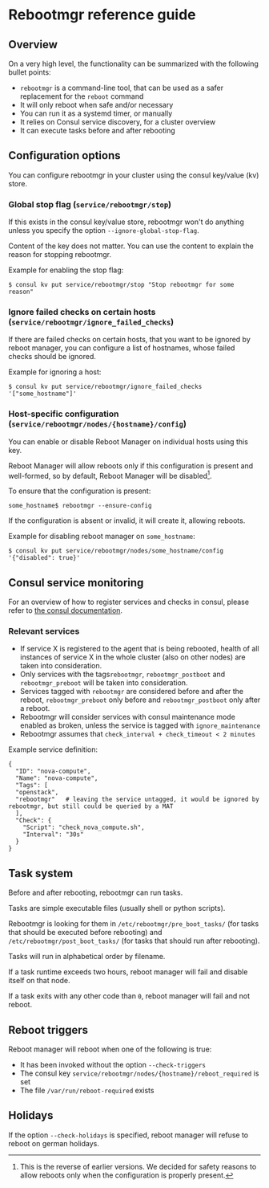 # Rebootmgr reference guide

## Overview

On a very high level, the functionality can be summarized with the following bullet points:
- `rebootmgr` is a command-line tool, that can be used as a safer replacement for the `reboot` command
- It will only reboot when safe and/or necessary
- You can run it as a systemd timer, or manually
- It relies on Consul service discovery, for a cluster overview
- It can execute tasks before and after rebooting

## Configuration options

You can configure rebootmgr in your cluster using the consul key/value (kv) store.

### Global stop flag (`service/rebootmgr/stop`)

If this exists in the consul key/value store, rebootmgr won't do anything unless you specify the option `--ignore-global-stop-flag`.

Content of the key does not matter. You can use the content to explain the reason for stopping rebootmgr.

Example for enabling the stop flag:

```
$ consul kv put service/rebootmgr/stop "Stop rebootmgr for some reason"
```

### Ignore failed checks on certain hosts (`service/rebootmgr/ignore_failed_checks`)

If there are failed checks on certain hosts, that you want to be ignored by reboot manager, you can configure a list of hostnames, whose failed checks should be ignored.

Example for ignoring a host:

```
$ consul kv put service/rebootmgr/ignore_failed_checks '["some_hostname"]'
```

### Host-specific configuration (`service/rebootmgr/nodes/{hostname}/config`)

You can enable or disable Reboot Manager on individual hosts using this key.

Reboot Manager will allow reboots only if this configuration is present and
well-formed, so by default, Reboot Manager will be disabled[^1].

To ensure that the configuration is present:
```
some_hostname$ rebootmgr --ensure-config
```
If the configuration is absent or invalid, it will create it, allowing reboots.

Example for disabling reboot manager on `some_hostname`:
```
$ consul kv put service/rebootmgr/nodes/some_hostname/config '{"disabled": true}'
```

[^1]: This is the reverse of earlier versions. We decided for safety reasons to
allow reboots only when the configuration is properly present.

## Consul service monitoring

For an overview of how to register services and checks in consul, please refer to [the consul documentation](https://www.consul.io/docs/agent/services.html).

### Relevant services

- If service X is registered to the agent that is being rebooted, health of all instances of service X in the whole cluster (also on other nodes) are taken into consideration.
- Only services with the tags`rebootmgr`, `rebootmgr_postboot` and `rebootmgr_preboot` will be taken into consideration.
- Services tagged with `rebootmgr` are considered before and after the reboot, `rebootmgr_preboot` only before  and `rebootmgr_postboot` only after a reboot.
- Rebootmgr will consider services with consul maintenance mode enabled as broken, unless the service is tagged with `ignore_maintenance`
- Rebootmgr assumes that `check_interval + check_timeout < 2 minutes`

Example service definition:

```
{
  "ID": "nova-compute",
  "Name": "nova-compute",
  "Tags": [
  "openstack",
  "rebootmgr"   # leaving the service untagged, it would be ignored by rebootmgr, but still could be queried by a MAT
  ],
  "Check": {
    "Script": "check_nova_compute.sh",
    "Interval": "30s"
  }
}
```

## Task system

Before and after rebooting, rebootmgr can run tasks.

Tasks are simple executable files (usually shell or python scripts).

Rebootmgr is looking for them in `/etc/rebootmgr/pre_boot_tasks/` (for tasks that should be executed before rebooting) and `/etc/rebootmgr/post_boot_tasks/` (for tasks that should run after rebooting).

Tasks will run in alphabetical order by filename.

If a task runtime exceeds two hours, reboot manager will fail and disable itself on that node.

If a task exits with any other code than `0`, reboot manager will fail and not reboot.

## Reboot triggers

Reboot manager will reboot when one of the following is true:

- It has been invoked without the option `--check-triggers`
- The consul key `service/rebootmgr/nodes/{hostname}/reboot_required` is set
- The file `/var/run/reboot-required` exists

## Holidays

If the option `--check-holidays` is specified, reboot manager will refuse to reboot on german holidays.
